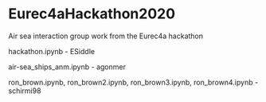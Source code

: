 # Eurec4aHackathon2020
Air sea interaction group work from the Eurec4a hackathon

hackathon.ipynb - ESiddle

air-sea_ships_anm.ipynb - agonmer

ron_brown.ipynb,
ron_brown2.ipynb,
ron_brown3.ipynb,
ron_brown4.ipynb - schirmi98
